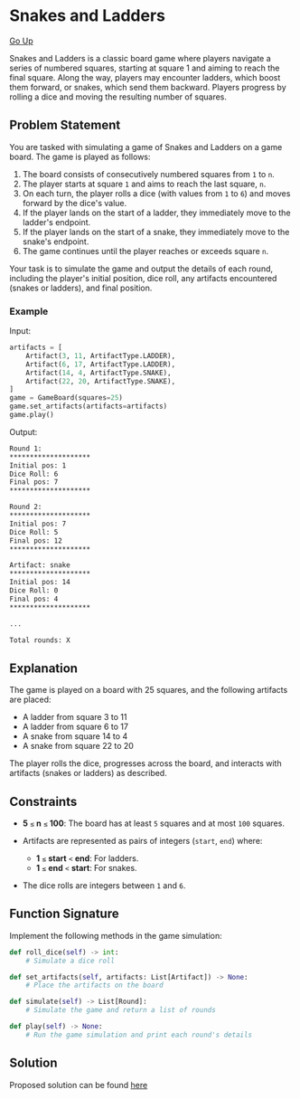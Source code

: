 # Snakes and Ladders

[Go Up](/OtherChallenges/other_challenges.md)

Snakes and Ladders is a classic board game where players navigate a series of numbered squares, starting at square 1 and aiming to reach the final square. Along the way, players may encounter ladders, which boost them forward, or snakes, which send them backward. Players progress by rolling a dice and moving the resulting number of squares.

## Problem Statement

You are tasked with simulating a game of Snakes and Ladders on a game board. The game is played as follows:

1. The board consists of consecutively numbered squares from `1` to `n`.
2. The player starts at square `1` and aims to reach the last square, `n`.
3. On each turn, the player rolls a dice (with values from `1` to `6`) and moves forward by the dice's value.
4. If the player lands on the start of a ladder, they immediately move to the ladder's endpoint.
5. If the player lands on the start of a snake, they immediately move to the snake's endpoint.
6. The game continues until the player reaches or exceeds square `n`.

Your task is to simulate the game and output the details of each round, including the player's initial position, dice roll, any artifacts encountered (snakes or ladders), and final position.

### Example

Input:
```python
artifacts = [
    Artifact(3, 11, ArtifactType.LADDER),
    Artifact(6, 17, ArtifactType.LADDER),
    Artifact(14, 4, ArtifactType.SNAKE),
    Artifact(22, 20, ArtifactType.SNAKE),
]
game = GameBoard(squares=25)
game.set_artifacts(artifacts=artifacts)
game.play()
```

Output:
```bash
Round 1:
********************
Initial pos: 1
Dice Roll: 6
Final pos: 7
********************

Round 2:
********************
Initial pos: 7
Dice Roll: 5
Final pos: 12
********************

Artifact: snake
********************
Initial pos: 14
Dice Roll: 0
Final pos: 4
********************

...

Total rounds: X
```

## Explanation

The game is played on a board with 25 squares, and the following artifacts are placed:

- A ladder from square 3 to 11
- A ladder from square 6 to 17
- A snake from square 14 to 4
- A snake from square 22 to 20

The player rolls the dice, progresses across the board, and interacts with artifacts (snakes or ladders) as described.

## Constraints

- **5** `≤` **n** `≤` **100**: The board has at least `5` squares and at most `100` squares.

- Artifacts are represented as pairs of integers (`start`, `end`) where:
    - **1** `≤` **start** `<` **end**: For ladders.
    - **1** `≤` **end** `<` **start**: For snakes.
- The dice rolls are integers between `1` and `6`.

## Function Signature

Implement the following methods in the game simulation:

```python
def roll_dice(self) -> int:
    # Simulate a dice roll

def set_artifacts(self, artifacts: List[Artifact]) -> None:
    # Place the artifacts on the board

def simulate(self) -> List[Round]:
    # Simulate the game and return a list of rounds

def play(self) -> None:
    # Run the game simulation and print each round's details
```

## Solution

Proposed solution can be found [here](/OtherChallenges/Snakes_and_Ladders/snakes_and_ladders.py)
